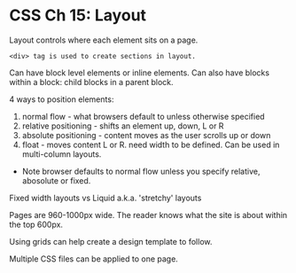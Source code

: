 # CSS Ch 15: Layout
Layout controls where each element sits on a page. 
```
<div> tag is used to create sections in layout. 
```
Can have block level elements or inline elements. 
Can also have blocks within a block: child blocks in a parent block. 

4 ways to position elements:
1. normal flow - what browsers default to unless otherwise specified
1. relative positioning - shifts an element up, down, L or R
1. absolute positioning - content moves as the user scrolls up or down
1. float - moves content L or R. need width to be defined. Can be used in multi-column layouts. 

* Note browser defaults to normal flow unless you specify relative, abosolute or fixed.

Fixed width layouts vs Liquid a.k.a. 'stretchy' layouts

Pages are 960-1000px wide. The reader knows what the site is about within the top 600px. 

Using grids can help create a design template to follow. 

Multiple CSS files can be applied to one page. 
